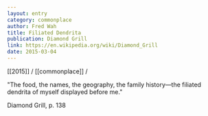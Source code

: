 ```yaml
---
layout: entry
category: commonplace
author: Fred Wah
title: Filiated Dendrita
publication: Diamond Grill
link: https://en.wikipedia.org/wiki/Diamond_Grill
date: 2015-03-04
---
```


[[2015]] / [[commonplace]] / 

"The food, the names, the geography, the family history—the filiated dendrita of myself displayed before me."

Diamond Grill, p. 138